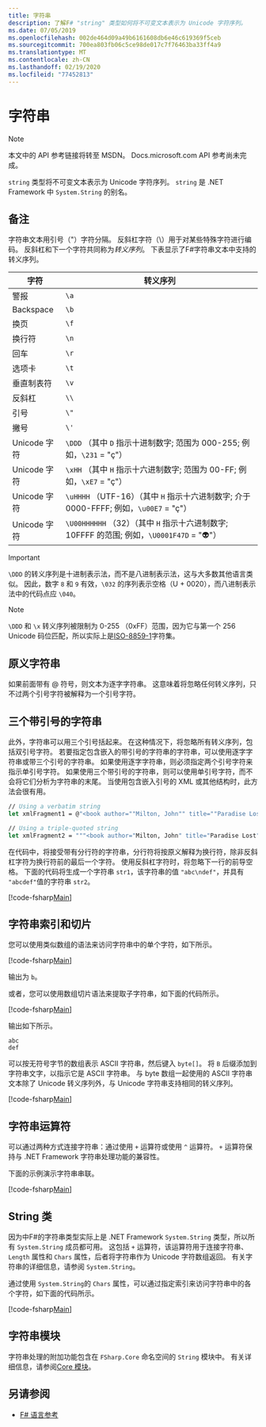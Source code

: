 ```yaml
---
title: 字符串
description: 了解F# "string" 类型如何将不可变文本表示为 Unicode 字符序列。
ms.date: 07/05/2019
ms.openlocfilehash: 002de464d09a49b6161608db6e46c619369f5ceb
ms.sourcegitcommit: 700ea803fb06c5ce98de017c7f76463ba33ff4a9
ms.translationtype: MT
ms.contentlocale: zh-CN
ms.lasthandoff: 02/19/2020
ms.locfileid: "77452813"
---
```

# <a name="strings"></a>字符串

> [!NOTE]
> 本文中的 API 参考链接将转至 MSDN。  Docs.microsoft.com API 参考尚未完成。

`string` 类型将不可变文本表示为 Unicode 字符序列。 `string` 是 .NET Framework 中 `System.String` 的别名。

## <a name="remarks"></a>备注

字符串文本用引号（"）字符分隔。 反斜杠字符（\\）用于对某些特殊字符进行编码。 反斜杠和下一个字符共同称为*转义序列*。 下表显示了F#字符串文本中支持的转义序列。

|字符|转义序列|
|---------|---------------|
|警报|`\a`|
|Backspace|`\b`|
|换页|`\f`|
|换行符|`\n`|
|回车|`\r`|
|选项卡|`\t`|
|垂直制表符|`\v`|
|反斜杠|`\\`|
|引号|`\"`|
|撇号|`\'`|
|Unicode 字符|`\DDD` （其中 `D` 指示十进制数字; 范围为 000-255; 例如，`\231` = "ç"）|
|Unicode 字符|`\xHH` （其中 `H` 指示十六进制数字; 范围为 00-FF; 例如，`\xE7` = "ç"）|
|Unicode 字符|`\uHHHH` （UTF-16）（其中 `H` 指示十六进制数字; 介于 0000-FFFF; 例如，`\u00E7` = "ç"）|
|Unicode 字符|`\U00HHHHHH` （32）（其中 `H` 指示十六进制数字; 10FFFF 的范围; 例如，`\U0001F47D` = "👽"）|

> [!IMPORTANT]
> `\DDD` 的转义序列是十进制表示法，而不是八进制表示法，这与大多数其他语言类似。 因此，数字 `8` 和 `9` 有效，`\032` 的序列表示空格（U + 0020），而八进制表示法中的代码点应 `\040`。

> [!NOTE]
> `\DDD` 和 `\x` 转义序列被限制为 0-255 （0xFF）范围，因为它与第一个 256 Unicode 码位匹配，所以实际上是[ISO-8859-1](https://en.wikipedia.org/wiki/ISO/IEC_8859-1#Code_page_layout)字符集。

## <a name="verbatim-strings"></a>原义字符串

如果前面带有 @ 符号，则文本为逐字字符串。 这意味着将忽略任何转义序列，只不过两个引号字符被解释为一个引号字符。

## <a name="triple-quoted-strings"></a>三个带引号的字符串

此外，字符串可以用三个引号括起来。 在这种情况下，将忽略所有转义序列，包括双引号字符。 若要指定包含嵌入的带引号的字符串的字符串，可以使用逐字字符串或带三个引号的字符串。 如果使用逐字字符串，则必须指定两个引号字符来指示单引号字符。 如果使用三个带引号的字符串，则可以使用单引号字符，而不会将它们分析为字符串的末尾。 当使用包含嵌入引号的 XML 或其他结构时，此方法会很有用。

```fsharp
// Using a verbatim string
let xmlFragment1 = @"<book author=""Milton, John"" title=""Paradise Lost"">"

// Using a triple-quoted string
let xmlFragment2 = """<book author="Milton, John" title="Paradise Lost">"""
```

在代码中，将接受带有分行符的字符串，分行符将按原义解释为换行符，除非反斜杠字符为换行符前的最后一个字符。 使用反斜杠字符时，将忽略下一行的前导空格。 下面的代码将生成一个字符串 `str1`，该字符串的值 `"abc\ndef"`，并具有 `"abcdef"`值的字符串 `str2`。

[!code-fsharp[Main](~/samples/snippets/fsharp/lang-ref-1/snippet1001.fs)]

## <a name="string-indexing-and-slicing"></a>字符串索引和切片

您可以使用类似数组的语法来访问字符串中的单个字符，如下所示。

[!code-fsharp[Main](~/samples/snippets/fsharp/lang-ref-1/snippet1002.fs)]

输出为 `b`。

或者，您可以使用数组切片语法来提取子字符串，如下面的代码所示。

[!code-fsharp[Main](~/samples/snippets/fsharp/lang-ref-1/snippet1003.fs)]

输出如下所示。

```console
abc
def
```

可以按无符号字节的数组表示 ASCII 字符串，然后键入 `byte[]`。 将 `B` 后缀添加到字符串文字，以指示它是 ASCII 字符串。 与 byte 数组一起使用的 ASCII 字符串文本除了 Unicode 转义序列外，与 Unicode 字符串支持相同的转义序列。

[!code-fsharp[Main](~/samples/snippets/fsharp/lang-ref-1/snippet1004.fs)]

## <a name="string-operators"></a>字符串运算符

可以通过两种方式连接字符串：通过使用 `+` 运算符或使用 `^` 运算符。 `+` 运算符保持与 .NET Framework 字符串处理功能的兼容性。

下面的示例演示字符串串联。

[!code-fsharp[Main](~/samples/snippets/fsharp/lang-ref-1/snippet1006.fs)]

## <a name="string-class"></a>String 类

因为中F#的字符串类型实际上是 .NET Framework `System.String` 类型，所以所有 `System.String` 成员都可用。 这包括 `+` 运算符，该运算符用于连接字符串、`Length` 属性和 `Chars` 属性，后者将字符串作为 Unicode 字符数组返回。 有关字符串的详细信息，请参阅 `System.String`。

通过使用 `System.String`的 `Chars` 属性，可以通过指定索引来访问字符串中的各个字符，如下面的代码所示。

[!code-fsharp[Main](~/samples/snippets/fsharp/lang-ref-1/snippet1005.fs)]

## <a name="string-module"></a>字符串模块

字符串处理的附加功能包含在 `FSharp.Core` 命名空间的 `String` 模块中。 有关详细信息，请参阅[Core 模块](https://msdn.microsoft.com/visualfsharpdocs/conceptual/core.string-module-%5bfsharp%5d)。

## <a name="see-also"></a>另请参阅

- [F# 语言参考](index.md)
